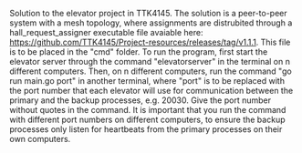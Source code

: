 Solution to the elevator project in TTK4145. The solution is a peer-to-peer system with a mesh topology, where assignments are distrubited through a hall_request_assigner executable file avaiable here: https://github.com/TTK4145/Project-resources/releases/tag/v1.1.1. This file is to be placed in the "cmd" folder. To run the program, first start the elevator server through the command "elevatorserver" in the terminal on n different computers. Then, on n different computers, run the command "go run main.go port" in another terminal, where "port" is to be replaced with the port number that each elevator will use for communication between the primary and the backup processes, e.g. 20030. Give the port number without quotes in the command. It is important that you run the command with different port numbers on different computers, to ensure the backup processes only listen for heartbeats from the primary processes on their own computers. 
